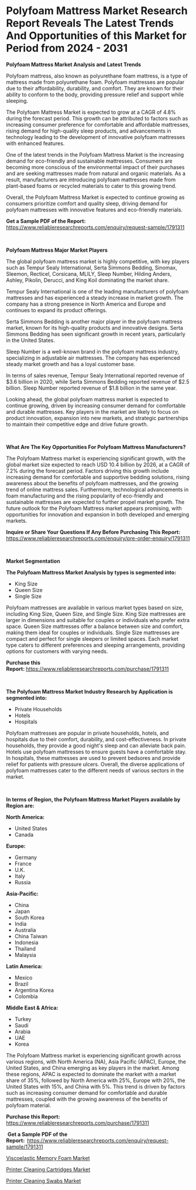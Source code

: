 <p><h1>Polyfoam Mattress Market Research Report Reveals The Latest Trends And Opportunities of this Market for Period from 2024 - 2031</h1></p><p><strong>Polyfoam Mattress Market Analysis and Latest Trends</strong></p>
<p><p>Polyfoam mattress, also known as polyurethane foam mattress, is a type of mattress made from polyurethane foam. Polyfoam mattresses are popular due to their affordability, durability, and comfort. They are known for their ability to conform to the body, providing pressure relief and support while sleeping.</p><p>The Polyfoam Mattress Market is expected to grow at a CAGR of 4.8% during the forecast period. This growth can be attributed to factors such as increasing consumer preference for comfortable and affordable mattresses, rising demand for high-quality sleep products, and advancements in technology leading to the development of innovative polyfoam mattresses with enhanced features.</p><p>One of the latest trends in the Polyfoam Mattress Market is the increasing demand for eco-friendly and sustainable mattresses. Consumers are becoming more conscious of the environmental impact of their purchases and are seeking mattresses made from natural and organic materials. As a result, manufacturers are introducing polyfoam mattresses made from plant-based foams or recycled materials to cater to this growing trend.</p><p>Overall, the Polyfoam Mattress Market is expected to continue growing as consumers prioritize comfort and quality sleep, driving demand for polyfoam mattresses with innovative features and eco-friendly materials.</p></p>
<p><strong>Get a Sample PDF of the Report:&nbsp;</strong> <a href="https://www.reliableresearchreports.com/enquiry/request-sample/1791311">https://www.reliableresearchreports.com/enquiry/request-sample/1791311</a></p>
<p>&nbsp;</p>
<p><strong>Polyfoam Mattress Major Market Players</strong></p>
<p><p>The global polyfoam mattress market is highly competitive, with key players such as Tempur Sealy International, Serta Simmons Bedding, Sinomax, Sleemon, Recticel, Corsicana, MLILY, Sleep Number, Hilding Anders, Ashley, Pikolin, Derucci, and King Koil dominating the market share.</p><p>Tempur Sealy International is one of the leading manufacturers of polyfoam mattresses and has experienced a steady increase in market growth. The company has a strong presence in North America and Europe and continues to expand its product offerings.</p><p>Serta Simmons Bedding is another major player in the polyfoam mattress market, known for its high-quality products and innovative designs. Serta Simmons Bedding has seen significant growth in recent years, particularly in the United States.</p><p>Sleep Number is a well-known brand in the polyfoam mattress industry, specializing in adjustable air mattresses. The company has experienced steady market growth and has a loyal customer base.</p><p>In terms of sales revenue, Tempur Sealy International reported revenue of $3.6 billion in 2020, while Serta Simmons Bedding reported revenue of $2.5 billion. Sleep Number reported revenue of $1.8 billion in the same year.</p><p>Looking ahead, the global polyfoam mattress market is expected to continue growing, driven by increasing consumer demand for comfortable and durable mattresses. Key players in the market are likely to focus on product innovation, expansion into new markets, and strategic partnerships to maintain their competitive edge and drive future growth.</p></p>
<p>&nbsp;</p>
<p><strong>What Are The Key Opportunities For Polyfoam Mattress Manufacturers?</strong></p>
<p><p>The Polyfoam Mattress market is experiencing significant growth, with the global market size expected to reach USD 10.4 billion by 2026, at a CAGR of 7.2% during the forecast period. Factors driving this growth include increasing demand for comfortable and supportive bedding solutions, rising awareness about the benefits of polyfoam mattresses, and the growing trend of online mattress sales. Furthermore, technological advancements in foam manufacturing and the rising popularity of eco-friendly and sustainable mattresses are expected to further propel market growth. The future outlook for the Polyfoam Mattress market appears promising, with opportunities for innovation and expansion in both developed and emerging markets.</p></p>
<p><strong>Inquire or Share Your Questions If Any Before Purchasing This Report:</strong> <a href="https://www.reliableresearchreports.com/enquiry/pre-order-enquiry/1791311">https://www.reliableresearchreports.com/enquiry/pre-order-enquiry/1791311</a></p>
<p>&nbsp;</p>
<p><strong>Market Segmentation</strong></p>
<p><strong>The Polyfoam Mattress Market Analysis by types is segmented into:</strong></p>
<p><ul><li>King Size</li><li>Queen Size</li><li>Single Size</li></ul></p>
<p><p>Polyfoam mattresses are available in various market types based on size, including King Size, Queen Size, and Single Size. King Size mattresses are larger in dimensions and suitable for couples or individuals who prefer extra space. Queen Size mattresses offer a balance between size and comfort, making them ideal for couples or individuals. Single Size mattresses are compact and perfect for single sleepers or limited spaces. Each market type caters to different preferences and sleeping arrangements, providing options for customers with varying needs.</p></p>
<p><strong>Purchase this Report:&nbsp;</strong><a href="https://www.reliableresearchreports.com/purchase/1791311">https://www.reliableresearchreports.com/purchase/1791311</a></p>
<p>&nbsp;</p>
<p><strong>The Polyfoam Mattress Market Industry Research by Application is segmented into:</strong></p>
<p><ul><li>Private Households</li><li>Hotels</li><li>Hospitals</li></ul></p>
<p><p>Polyfoam mattresses are popular in private households, hotels, and hospitals due to their comfort, durability, and cost-effectiveness. In private households, they provide a good night's sleep and can alleviate back pain. Hotels use polyfoam mattresses to ensure guests have a comfortable stay. In hospitals, these mattresses are used to prevent bedsores and provide relief for patients with pressure ulcers. Overall, the diverse applications of polyfoam mattresses cater to the different needs of various sectors in the market.</p></p>
<p>&nbsp;</p>
<p><strong>In terms of Region, the Polyfoam Mattress Market Players available by Region are:</strong></p>
<p>
    <p> <strong> North America: </strong>
        <ul>
            <li>United States</li>
            <li>Canada</li>
        </ul>
        </p> 
    <p> <strong> Europe: </strong>
        <ul>
            <li>Germany</li>
            <li>France</li>
            <li>U.K.</li>
            <li>Italy</li>
            <li>Russia</li>
        </ul>
        </p> 
    <p> <strong> Asia-Pacific: </strong>
        <ul>
            <li>China</li>
            <li>Japan</li>
            <li>South Korea</li>
            <li>India</li>
            <li>Australia</li>
            <li>China Taiwan</li>
            <li>Indonesia</li>
            <li>Thailand</li>
            <li>Malaysia</li>
        </ul>
        </p> 
    <p> <strong> Latin America: </strong>
        <ul>
            <li>Mexico</li>
            <li>Brazil</li>
            <li>Argentina Korea</li>
            <li>Colombia</li>
        </ul>
        </p> 
    <p> <strong> Middle East & Africa: </strong>
        <ul>
            <li>Turkey</li>
            <li>Saudi</li>
            <li>Arabia</li>
            <li>UAE</li>
            <li>Korea</li>
        </ul>
    </p>
    </p>
<p><p>The Polyfoam Mattress market is experiencing significant growth across various regions, with North America (NA), Asia Pacific (APAC), Europe, the United States, and China emerging as key players in the market. Among these regions, APAC is expected to dominate the market with a market share of 35%, followed by North America with 25%, Europe with 20%, the United States with 15%, and China with 5%. This trend is driven by factors such as increasing consumer demand for comfortable and durable mattresses, coupled with the growing awareness of the benefits of polyfoam material.</p></p>
<p><strong>Purchase this Report: </strong><a href="https://www.reliableresearchreports.com/purchase/1791311">https://www.reliableresearchreports.com/purchase/1791311</a></p>
<p>&nbsp;<strong>Get a Sample PDF of the Report:&nbsp;&nbsp;</strong><a href="https://www.reliableresearchreports.com/enquiry/request-sample/1791311">https://www.reliableresearchreports.com/enquiry/request-sample/1791311</a></p>
<p><strong></strong></p>
<p><p><a href="https://github.com/kufem1/Market-Research-Report-List-1/blob/main/viscoelastic-memory-foam-market.md">Viscoelastic Memory Foam Market</a></p><p><a href="https://github.com/nathandecarvalho/Market-Research-Report-List-2/blob/main/printer-cleaning-cartridges-market.md">Printer Cleaning Cartridges Market</a></p><p><a href="https://github.com/kosella/Market-Research-Report-List-2/blob/main/printer-cleaning-swabs-market.md">Printer Cleaning Swabs Market</a></p></p>